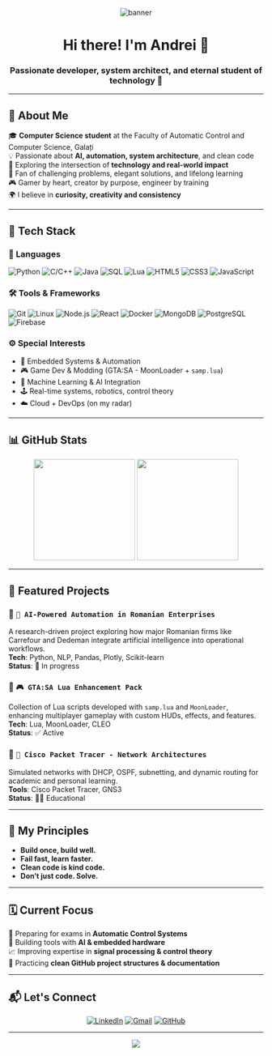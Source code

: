 <p align="center">
  <img src="https://capsule-render.vercel.app/api?type=waving&color=0:1e3c72,100:2a5298&height=250&section=header&text=made-%20by-%20andrei%20👨‍💻&fontSize=50&fontColor=ffffff" alt="banner" />
</p>

<h1 align="center">Hi there! I'm Andrei 👋</h1>
<h3 align="center">Passionate developer, system architect, and eternal student of technology 🚀</h3>

---

## 🧠 About Me

🎓 **Computer Science student** at the Faculty of Automatic Control and Computer Science, Galați  
💡 Passionate about **AI, automation, system architecture**, and clean code  
🚀 Exploring the intersection of **technology and real-world impact**  
🧩 Fan of challenging problems, elegant solutions, and lifelong learning  
🎮 Gamer by heart, creator by purpose, engineer by training  
🌍 I believe in **curiosity, creativity and consistency**

---

## 🚀 Tech Stack

### 🧰 Languages
![Python](https://img.shields.io/badge/-Python-000?style=flat&logo=python)
![C/C++](https://img.shields.io/badge/-C/C++-000?style=flat&logo=c)
![Java](https://img.shields.io/badge/-Java-000?style=flat&logo=java)
![SQL](https://img.shields.io/badge/-SQL-000?style=flat&logo=postgresql)
![Lua](https://img.shields.io/badge/-Lua-000?style=flat&logo=lua)
![HTML5](https://img.shields.io/badge/-HTML5-000?style=flat&logo=html5)
![CSS3](https://img.shields.io/badge/-CSS3-000?style=flat&logo=css3)
![JavaScript](https://img.shields.io/badge/-JavaScript-000?style=flat&logo=javascript)

### 🛠️ Tools & Frameworks
![Git](https://img.shields.io/badge/-Git-000?style=flat&logo=git)
![Linux](https://img.shields.io/badge/-Linux-000?style=flat&logo=linux)
![Node.js](https://img.shields.io/badge/-Node.js-000?style=flat&logo=node.js)
![React](https://img.shields.io/badge/-React-000?style=flat&logo=react)
![Docker](https://img.shields.io/badge/-Docker-000?style=flat&logo=docker)
![MongoDB](https://img.shields.io/badge/-MongoDB-000?style=flat&logo=mongodb)
![PostgreSQL](https://img.shields.io/badge/-PostgreSQL-000?style=flat&logo=postgresql)
![Firebase](https://img.shields.io/badge/-Firebase-000?style=flat&logo=firebase)

### ⚙️ Special Interests
- 💾 Embedded Systems & Automation
- 🎮 Game Dev & Modding (GTA:SA - MoonLoader + `samp.lua`)
- 🧠 Machine Learning & AI Integration
- 🕹️ Real-time systems, robotics, control theory
- ☁️ Cloud + DevOps (on my radar)

---

## 📊 GitHub Stats

<p align="center">
  <img height="200px" src="https://github-readme-stats.vercel.app/api?username=made-by-andrei&show_icons=true&theme=radical" />
  <img height="200px" src="https://github-readme-stats.vercel.app/api/top-langs/?username=made-by-andrei&layout=compact&theme=radical" />
</p>

---

## 🧩 Featured Projects

### 🔹 `🧠 AI-Powered Automation in Romanian Enterprises`
A research-driven project exploring how major Romanian firms like Carrefour and Dedeman integrate artificial intelligence into operational workflows.  
**Tech**: Python, NLP, Pandas, Plotly, Scikit-learn  
**Status**: 🧪 In progress

### 🔹 `🎮 GTA:SA Lua Enhancement Pack`
Collection of Lua scripts developed with `samp.lua` and `MoonLoader`, enhancing multiplayer gameplay with custom HUDs, effects, and features.  
**Tech**: Lua, MoonLoader, CLEO  
**Status**: ✅ Active

### 🔹 `📡 Cisco Packet Tracer - Network Architectures`
Simulated networks with DHCP, OSPF, subnetting, and dynamic routing for academic and personal learning.  
**Tools**: Cisco Packet Tracer, GNS3  
**Status**: 🧑‍🏫 Educational

---

## 🧠 My Principles

- **Build once, build well.**  
- **Fail fast, learn faster.**  
- **Clean code is kind code.**  
- **Don’t just code. Solve.**

---

## 🗓️ Current Focus

🎯 Preparing for exams in **Automatic Control Systems**  
🔧 Building tools with **AI & embedded hardware**  
📈 Improving expertise in **signal processing & control theory**  
💬 Practicing **clean GitHub project structures & documentation**

---

## 📬 Let's Connect

<p align="center">
  <a href="https://linkedin.com/in/made-by-andrei"><img alt="LinkedIn" src="https://img.shields.io/badge/LinkedIn-blue?logo=linkedin&style=for-the-badge"></a>
  <a href="mailto:andrei.dev.contact@gmail.com"><img alt="Gmail" src="https://img.shields.io/badge/Gmail-red?logo=gmail&style=for-the-badge"></a>
  <a href="https://github.com/made-by-andrei"><img alt="GitHub" src="https://img.shields.io/badge/GitHub-black?logo=github&style=for-the-badge"></a>
</p>

---

<p align="center">
  <img src="https://readme-typing-svg.herokuapp.com?color=00FFDD&lines=Thanks+for+visiting!+🚀;Feel+free+to+explore+my+projects!;Star+something+if+you+like+it+⭐" />
</p>